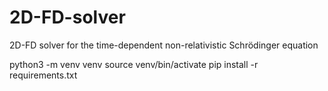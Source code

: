# 2D-FD-solver
2D-FD solver for the time-dependent non-relativistic Schrödinger equation

python3 -m venv venv
source venv/bin/activate
pip install -r requirements.txt

